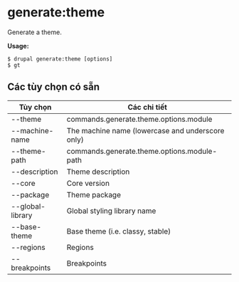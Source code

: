 # generate:theme
Generate a theme.

**Usage:**
```
$ drupal generate:theme [options]
$ gt  
```

## Các tùy chọn có sẵn
Tùy chọn | Các chi tiết
-------|-------------
--theme | commands.generate.theme.options.module
--machine-name | The machine name (lowercase and underscore only)
--theme-path | commands.generate.theme.options.module-path
--description | Theme description
--core | Core version
--package | Theme package
--global-library | Global styling library name
--base-theme | Base theme (i.e. classy, stable)
--regions | Regions
--breakpoints | Breakpoints
